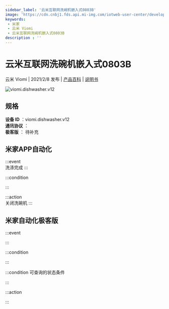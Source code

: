 ```yaml
---
sidebar_label: '云米互联网洗碗机嵌入式0803B'
image: 'https://cdn.cnbj1.fds.api.mi-img.com/iotweb-user-center/developer_1679048995775I9uKZsJx.png?GalaxyAccessKeyId=AKVGLQWBOVIRQ3XLEW&Expires=9223372036854775807&Signature=COVlCjTub1RSArPMgRF9ED7IipQ='
keywords: 
 - 米家
 - 云米 Viomi
 - 云米互联网洗碗机嵌入式0803B
description : ''
---
```

# 云米互联网洗碗机嵌入式0803B

云米 Viomi | 2021/2/8 发布 | [产品百科](https://home.mi.com/webapp/content/baike/product/index.html?model=viomi.dishwasher.v12/) | [说明书](https://home.mi.com/views/introduction.html?model=viomi.dishwasher.v12&region=cn)

![viomi.dishwasher.v12](https://cdn.cnbj1.fds.api.mi-img.com/iotweb-user-center/developer_1679048995775I9uKZsJx.png?GalaxyAccessKeyId=AKVGLQWBOVIRQ3XLEW&Expires=9223372036854775807&Signature=COVlCjTub1RSArPMgRF9ED7IipQ=)

## 规格  
> 
**设备 ID** ：viomi.dishwasher.v12  
**通讯协议** ：  
**极客版**  ： 待补充 


## 米家APP自动化  

:::event  
洗涤完成
:::

:::condition  

:::

:::action   
关闭洗碗机
:::

## 米家自动化极客版  

:::event  

:::

:::condition  

:::

:::condition 可查询的状态条件  

:::

:::action  

:::

        
